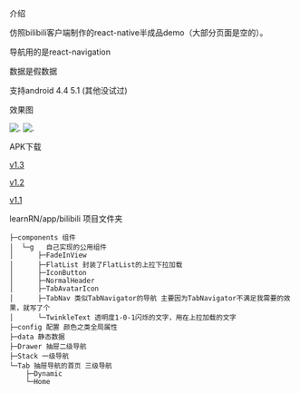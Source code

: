 
介绍

仿照bilibili客户端制作的react-native半成品demo（大部分页面是空的）。

导航用的是react-navigation

数据是假数据

支持android 4.4 5.1 (其他没试过)

效果图

![.](http://img1.ph.126.net/8aO0__IYkMtpmPrmMbF8UA==/6632648863420472059.png)
![.](http://img2.ph.126.net/EMAnVxZWmr8yJhM9BOEBEA==/6632287124097527867.png)

APK下载

   [v1.3](https://qw110946.github.io/learn-react/learnRN/apk/bilibili-v1.3.apk)
   
   [v1.2](https://qw110946.github.io/learn-react/learnRN/apk/bilibili-v1.2.apk)
   
   [v1.1](https://qw110946.github.io/learn-react/learnRN/apk/bilibili-v1.1.apk)

learnRN/app/bilibili  项目文件夹

    ├─components 组件
    │  └─g   自己实现的公用组件
    │      ├─FadeInView 
    │      ├─FlatList 封装了FlatList的上拉下拉加载
    │      ├─IconButton 
    │      ├─NormalHeader 
    │      ├─TabAvatarIcon 
    │      ├─TabNav 类似TabNavigator的导航 主要因为TabNavigator不满足我需要的效果，就写了个
    │      └─TwinkleText 透明度1-0-1闪烁的文字，用在上拉加载的文字
    ├─config 配置 颜色之类全局属性
    ├─data 静态数据
    ├─Drawer 抽屉二级导航
    ├─Stack 一级导航
    └─Tab 抽屉导航的首页 三级导航
        ├─Dynamic
        └─Home